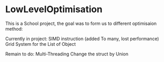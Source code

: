 # LowLevelOptimisation

This is a School project, the goal was to form us to different optimisaion method:

Currently in project:
SIMD instruction (added To many, lost performance)
Grid System for the List of Object

Remain to do:
Multi-Threading
Change the struct by Union